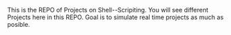 This is the REPO of  Projects on Shell--Scripiting.
You will see different  Projects here in this REPO.
Goal is to simulate real time projects as much as posible.